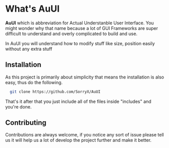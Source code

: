 # What's AuUI

**AuUI** which is abbreviation for Actual Understanble User Interface. You might wonder why that name because a lot of GUI Frameworks are super difficult to understand
and overly complicated to build and use.

In AuUI you will understand how to modify stuff like size, position easily without any extra stuff


## Installation

As this project is primarily about simplicity that means the installation is also easy, thus do the following.

```bash
  git clone https://github.com/SorryX/AuUI
```

That's it after that you just include all of the files inside "includes" and you're done.

## Contributing

Contributions are always welcome, if you notice any sort of issue please tell us it will help us a lot of develop the project further and make it better.

  

